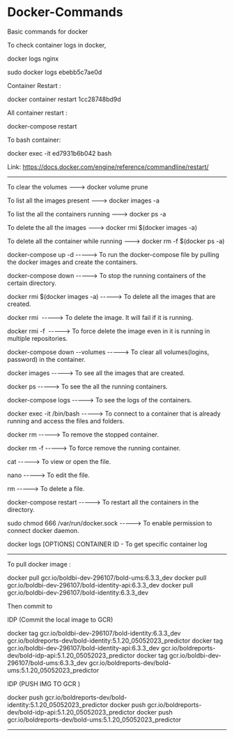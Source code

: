 # Docker-Commands
Basic commands for docker

To check container logs in docker,

docker logs nginx

sudo docker logs ebebb5c7ae0d

Container Restart :

docker container restart 1cc28748bd9d

All container restart :

docker-compose restart

To bash container:

docker exec -it ed7931b6b042 bash


Link: https://docs.docker.com/engine/reference/commandline/restart/
___________________________________________________________________________________________________________

To clear the volumes ---> docker volume prune

To list all the images present ---> docker images -a

To list the all the containers running ---> docker ps -a

To delete the all the images ---> docker rmi $(docker images -a)

To delete all the container while running ---> docker rm -f $(docker ps -a)

docker-compose up -d -----> To run the docker-compose file by pulling the docker images and create the containers.

docker-compose down -----> To stop the running containers of the certain directory.

docker rmi $(docker images -a) -----> To delete all the images that are created.

docker rmi <Image Id> -----> To delete the image. It will fail if it is running.

docker rmi -f <Image Id> -----> To force delete the image even in it is running in multiple repositories.

docker-compose down --volumes -----> To clear all volumes(logins, password) in the container.

docker images -----> To see all the images that are created.

docker ps -----> To see the all the running containers.

docker-compose logs -----> To see the logs of the containers.

docker exec -it <container name> /bin/bash -----> To connect to a container that is already running and access the files and folders.

docker rm <Container Id> -----> To remove the stopped container.

docker rm -f <Container Id> -----> To force remove the running container.

cat <File name with extension> -----> To view or open the file.

nano <File name with extension> -----> To edit the file.

rm <File name> -----> To delete a file.

docker-compose restart -----> To restart all the containers in the directory.

sudo chmod 666 /var/run/docker.sock -----> To enable permission to connect docker daemon.

docker logs [OPTIONS] CONTAINER ID - To get specific container log
_________________________________________________________________________________

To  pull docker image :

docker pull gcr.io/boldbi-dev-296107/bold-ums:6.3.3_dev
docker pull gcr.io/boldbi-dev-296107/bold-identity-api:6.3.3_dev
docker pull gcr.io/boldbi-dev-296107/bold-identity:6.3.3_dev

Then commit to 

IDP (Commit the local image to GCR)
 
docker tag gcr.io/boldbi-dev-296107/bold-identity:6.3.3_dev  gcr.io/boldreports-dev/bold-identity:5.1.20_05052023_predictor
docker tag gcr.io/boldbi-dev-296107/bold-identity-api:6.3.3_dev gcr.io/boldreports-dev/bold-idp-api:5.1.20_05052023_predictor
docker tag gcr.io/boldbi-dev-296107/bold-ums:6.3.3_dev gcr.io/boldreports-dev/bold-ums:5.1.20_05052023_predictor

>>>>>>>>>>>>>>>>>>>>>>>>>>>>>>>>>>>>>>>>>>>>>>>>>>>>>
IDP  (PUSH IMG TO GCR )
 
docker push gcr.io/boldreports-dev/bold-identity:5.1.20_05052023_predictor
docker push gcr.io/boldreports-dev/bold-idp-api:5.1.20_05052023_predictor
docker push gcr.io/boldreports-dev/bold-ums:5.1.20_05052023_predictor 
_________________________________________________________________________________
